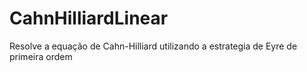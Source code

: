 # CahnHilliardLinear
Resolve a equação de Cahn-Hilliard utilizando a estrategia de Eyre de primeira ordem

